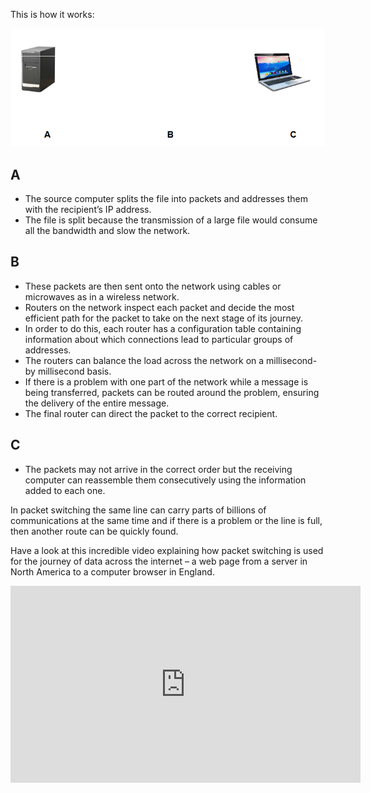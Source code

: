 This is how it works:

![](.guides/img/mapp.png)

## A
- The source computer splits the file into packets and addresses them with the recipient’s IP address.
- The file is split because the transmission of a large file would consume all the bandwidth and slow the network.

## B

- These packets are then sent onto the network using cables or microwaves as in a wireless network.
- Routers on the network inspect each packet and decide the most efficient path for the packet to take on the next stage of its journey.
- In order to do this, each router has a configuration table containing information about which connections lead to particular groups of addresses.
- The routers can balance the load across the network on a millisecond-by millisecond basis.
- If there is a problem with one part of the network while a message is being transferred, packets can be routed around the problem, ensuring the delivery of the entire message.
- The final router can direct the packet to the correct recipient.

## C
- The packets may not arrive in the correct order but the receiving computer can reassemble them consecutively using the information added to each one.

In packet switching the same line can carry parts of billions of communications at the same time and if there is a problem or the line is full, then another route can be quickly found.


Have a look at this incredible video explaining how packet switching is used for the journey of data across the internet – a web page from a server in North America to a computer browser in England.

<iframe width="560" height="315" src="https://www.youtube.com/embed/WwyJGzZmBe8" frameborder="0" allowfullscreen></iframe>
